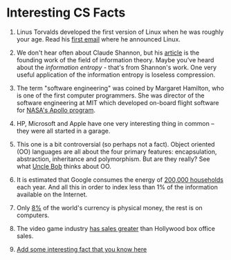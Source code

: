 # Interesting CS Facts

1. Linus Torvalds developed the first version of Linux when he was roughly your age. Read his [first email](https://groups.google.com/forum/#!msg/comp.os.minix/dlNtH7RRrGA/SwRavCzVE7gJ) where he announced Linux.

2. We don't hear often about Claude Shannon, but his [article](https://web.archive.org/web/19980715013250/http://cm.bell-labs.com/cm/ms/what/shannonday/shannon1948.pdf) is the founding work of the field of information theory. Maybe you've heard about the _information entropy_ - that's from Shannon's work. One very useful application of the information entropy is loseless compression.

3. The term "software engineering" was coined by Margaret Hamilton, who is one of the first computer programmers. She was director of the software engineering at MIT which developed on-board flight software for [NASA's Apollo program](https://en.wikipedia.org/wiki/Margaret_Hamilton_(software_engineer)).

4. HP, Microsoft and Apple have one very interesting thing in common – they were all started in a garage.

5. This one is a bit controversial (so perhaps not a fact). Object oriented (OO) languages are all about the four primary features: encapsulation, abstraction, inheritance and polymorphism. But are they really? See what [Uncle Bob](https://youtu.be/QHnLmvDxGTY?t=2059) thinks about OO.

6. It is estimated that Google consumes the energy of [200,000 households](https://business.directenergy.com/blog/2017/november/powering-a-google-search) each year. And all this in order to index less than 1% of the information available on the Internet.

7. Only [8%](https://money.howstuffworks.com/currency.htm) of the world's currency is physical money, the rest is on computers.

8. The video game industry [has sales greater](https://www.econotimes.com/The-Gaming-Industry-Is-Now-Bigger-Than-Hollywood-1558784) than Hollywood box office sales.

9. [Add some interesting fact that you know here](https://github.com/lancsunise/stayathome)

